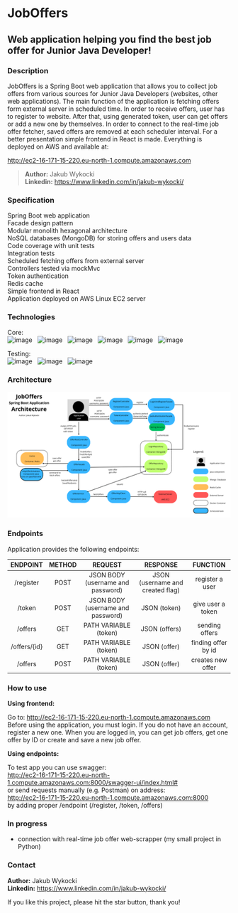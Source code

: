 # JobOffers
## Web application helping you find the best job offer for Junior Java Developer!

### Description
JobOffers is a Spring Boot web application that allows you to collect job offers from various sources for Junior Java Developers (websites, other web applications).
The main function of the application is fetching offers form external server in scheduled time. In order to receive offers, user has to register to website. After that, using generated token, user can get offers or add a new one by themselves. In order to connect to the real-time job offer fetcher, saved offers are removed at each scheduler interval. For a better presentation simple frontend in React is made. Everything is deployed on AWS and available at:  

http://ec2-16-171-15-220.eu-north-1.compute.amazonaws.com

> **Author:** Jakub Wykocki  
> **Linkedin:** https://www.linkedin.com/in/jakub-wykocki/   

### Specification
Spring Boot web application  
Facade design pattern  
Modular monolith hexagonal architecture  
NoSQL databases (MongoDB) for storing offers and users data  
Code coverage with unit tests  
Integration tests  
Scheduled fetching offers from external server  
Controllers tested via mockMvc  
Token authentication  
Redis cache  
Simple frontend in React  
Application deployed on AWS Linux EC2 server  

### Technologies

Core: <br>
![image](https://img.shields.io/badge/17-Java-orange?style=for-the-badge) &nbsp;
![image](https://img.shields.io/badge/apache_maven-C71A36?style=for-the-badge&logo=apachemaven&logoColor=white) &nbsp;
![image](https://img.shields.io/badge/Spring_Boot-F2F4F9?style=for-the-badge&logo=spring) &nbsp;
![image](https://img.shields.io/badge/MongoDB-4EA94B?style=for-the-badge&logo=mongodb&logoColor=white) &nbsp;
![image](https://img.shields.io/badge/redis-%23DD0031.svg?&style=for-the-badge&logo=redis&logoColor=white) &nbsp;
![image](https://img.shields.io/badge/Docker-2CA5E0?style=for-the-badge&logo=docker&logoColor=white) &nbsp;

Testing:<br>
![image](https://img.shields.io/badge/Junit5-25A162?style=for-the-badge&logo=junit5&logoColor=white) &nbsp;
![image](https://img.shields.io/badge/Mockito-78A641?style=for-the-badge) &nbsp;
![image](https://img.shields.io/badge/Testcontainers-9B489A?style=for-the-badge) &nbsp;

### Architecture


    
![diagram.png](https://github.com/jwykocki/JobOffers/blob/master/architecture/diagram.png?raw=true)

### Endpoints

Application provides the following endpoints:  

|   ENDPOINT   | METHOD |              REQUEST              |             RESPONSE             |      FUNCTION       |
|:------------:|:------:|:---------------------------------:|:--------------------------------:|:-------------------:|
|  /register   |  POST  | JSON BODY (username and password) | JSON (username and created flag) |   register a user   |
|    /token    |  POST  | JSON BODY (username and password) |           JSON (token)           |  give user a token  |
|   /offers    |  GET   |       PATH VARIABLE (token)       |          JSON (offers)           |   sending offers    |
| /offers/{id} |  GET   |       PATH VARIABLE (token)       |           JSON (offer)           | finding offer by id |
|   /offers    |  POST  |       PATH VARIABLE (token)       |           JSON (offer)           |  creates new offer  |

### How to use  

**Using frontend:**

Go to: http://ec2-16-171-15-220.eu-north-1.compute.amazonaws.com  
Before using the application, you must login. If you do not have an account, register a new one. When you are logged in, you can get job offers, get one offer by ID or create and save a new job offer.  

**Using endpoints:**

To test app you can use swagger:  
http://ec2-16-171-15-220.eu-north-1.compute.amazonaws.com:8000/swagger-ui/index.html#  
or send requests manually (e.g. Postman) on address:  
http://ec2-16-171-15-220.eu-north-1.compute.amazonaws.com:8000  
by adding proper /endpoint (/register, /token, /offers)

### In progress  
- connection with real-time job offer web-scrapper (my small project in Python)

### Contact

**Author:** Jakub Wykocki  
**Linkedin:** https://www.linkedin.com/in/jakub-wykocki/   

If you like this project, please hit the star button, thank you!




